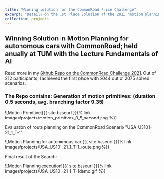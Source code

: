 ```yaml
---
title: "Winning solution for the CommonRoad Price Challenge"
excerpt: "Details on the 1st Place Solution of the 2021 'motion planning competition for autonomous cars' with CommonRoad. Competition held anually at TUM with the Lecture: 'Fundamentals of Artificial Intelligence'. <br/><img src='../images/projects/USA_US101-21_1_T-1_route.png' height='300' width='300' alt='Motion Planning for autonomous cars'>"
collection: projects
---
```


## Winning Solution in Motion Planning for autonomous cars with CommonRoad; held anually at TUM with the Lecture Fundamentals of AI

Read more in my [Github Repo on the CommonRoad Challenge 2021](https://github.com/michaelfeil/commonroad_motionplaner_michaelf). Out of 212 participants, I achieved the first place with 2044 out of 2075 solved scenarios.

### The Repo contains: Generation of motion primitives:  (duration 0.5 seconds, avg. branching factor 9.35)
![Motion Primitive]({{ site.baseurl }}{% link images/projects/motion_primitves_0_5_second.png %}) 

 Evaluation of route planning on the CommonRoad Scenario "USA_US101-21_1_T-1":

![Motion Planning for autonomous car]({{ site.baseurl }}{% link images/projects/USA_US101-21_1_T-1_route.png %}) 

Final result of the Search:

![Motion Planning execution]({{ site.baseurl }}{% link images/projects/USA_US101-21_1_T-1demo.gif %}) 



